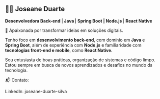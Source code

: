 ## 👩‍💻 Joseane Duarte

**Desenvolvedora Back-end | Java | Spring Boot | Node.js | React Native**

🌟 Apaixonada por transformar ideias em soluções digitais.

Tenho foco em **desenvolvimento back-end**, com domínio em **Java** e **Spring Boot**, além de experiência com **Node.js** e familiaridade com **tecnologias front-end e mobile**, como **React Native**.

Sou entusiasta de boas práticas, organização de sistemas e código limpo. Estou sempre em busca de novos aprendizados e desafios no mundo da tecnologia.

📬 Contato:

LinkedIn: joseane-duarte-silva
